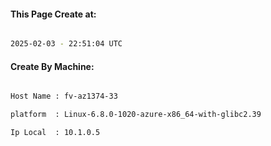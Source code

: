 
   
#### This Page Create at:

```bash

2025-02-03 - 22:51:04 UTC

```

#### Create By Machine:

```bash

Host Name : fv-az1374-33

platform  : Linux-6.8.0-1020-azure-x86_64-with-glibc2.39

Ip Local  : 10.1.0.5

```

